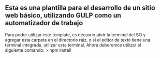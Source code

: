 ## Esta es una plantilla para el desarrollo de un sitio web básico, utilizando GULP  como un automatizador de trabajo

Para poder utilizar este template, es necasrio abrir la terminal del SO y agregar esta carpeta en el directorio raiz, o si el editor de texto tiene una terminal integrada, utilizar esta terminal.
Ahora deberemos utilizar el siguiente comando:
    > npm install
